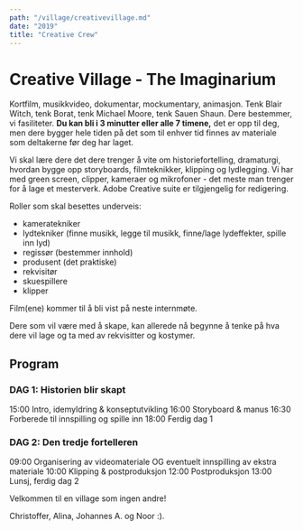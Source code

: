 ```yaml
---
path: "/village/creativevillage.md"
date: "2019"
title: "Creative Crew"
---
```


# Creative Village - The Imaginarium


Kortfilm, musikkvideo, dokumentar, mockumentary, animasjon. Tenk Blair Witch, tenk Borat, tenk Michael Moore, tenk Sauen Shaun. Dere bestemmer, vi fasiliteter. **Du kan bli i 3 minutter eller alle 7 timene,** det er opp til deg, men dere bygger hele tiden på det som til enhver tid finnes av materiale som deltakerne før deg har laget.


Vi skal lære dere det dere trenger å vite om historiefortelling, dramaturgi, hvordan bygge opp storyboards, filmteknikker, klipping og lydlegging. Vi har med green screen, clipper, kameraer og mikrofoner - det meste man trenger for å lage et mesterverk. Adobe Creative suite er tilgjengelig for redigering.

Roller som skal besettes underveis:
* kameratekniker
* lydtekniker (finne musikk, legge til musikk, finne/lage lydeffekter, spille inn lyd)
* regissør (bestemmer innhold)
* produsent (det praktiske)
* rekvisitør
* skuespillere
* klipper


Film(ene) kommer til å bli vist på neste internmøte.


Dere som vil være med å skape, kan allerede nå begynne å tenke på hva dere vil lage og ta med av rekvisitter og kostymer.

## Program

### DAG 1: Historien blir skapt

15:00 Intro, idemyldring & konseptutvikling
16:00 Storyboard & manus
16:30 Forberede til innspilling og spille inn
18:00 Ferdig dag 1

### DAG 2: Den tredje fortelleren

09:00 Organisering av videomateriale OG eventuelt innspilling av ekstra materiale
10:00 Klipping & postproduksjon
12:00 Postproduksjon
13:00 Lunsj, ferdig dag 2


Velkommen til en village som ingen andre!

Christoffer, Alina, Johannes A. og Noor :).

